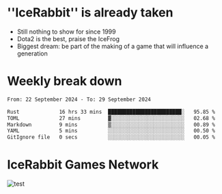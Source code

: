 # ''IceRabbit'' is already taken
- Still nothing to show for since 1999
- Dota2 is the best, praise the IceFrog
- Biggest dream: be part of the making of a game that will influence a generation

# Weekly break down
<!--START_SECTION:waka-->

```txt
From: 22 September 2024 - To: 29 September 2024

Rust             16 hrs 33 mins  ████████████████████████░   95.85 %
TOML             27 mins         ▓░░░░░░░░░░░░░░░░░░░░░░░░   02.68 %
Markdown         9 mins          ▒░░░░░░░░░░░░░░░░░░░░░░░░   00.89 %
YAML             5 mins          ░░░░░░░░░░░░░░░░░░░░░░░░░   00.50 %
GitIgnore file   0 secs          ░░░░░░░░░░░░░░░░░░░░░░░░░   00.05 %
```

<!--END_SECTION:waka-->

# IceRabbit Games Network
![test](https://steam-stat.vercel.app/api?profileName=IceRabbit.png)
